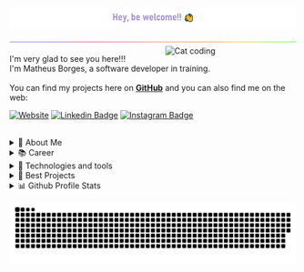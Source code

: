 
<p align="center">
<img align="center" src="https://github.com/mattborgesdev/mattborgesdev/blob/main/images/greetings.png" width="650px">
</p>

<img align="center" src="https://github.com/mattborgesdev/mattborgesdev/blob/main/images/rainbow-line.png">

<img align="right" src="https://github.com/mattborgesdev/mattborgesdev/blob/main/images/catjam.gif" alt="Cat coding" width="230px">


<p align="left">
  
  I'm very glad to see you here!!!<br>
  I'm Matheus Borges, a software developer in training.<br><br>
  You can find my projects here on <a href="https://github.com/mattborgesdev?tab=repositories">**GitHub**</a> and you can also find me on the web:
  
[![Website](https://img.shields.io/badge/GitHub.io-100000?style=for-the-badge&logo=github&logoColor=white)](https://mattborgesdev.github.io)
[![Linkedin Badge](https://img.shields.io/badge/LinkedIn-0077B5?style=for-the-badge&logo=linkedin&logoColor=white)](https://www.linkedin.com/in/mattborgesdev)
[![Instagram Badge](https://img.shields.io/badge/Instagram-E4405F?style=for-the-badge&logo=instagram&logoColor=white)](https://www.instagram.com/_mattborges/)
 
</p>

<br>
  
 
<details>
  <summary align="left">
  💬 About Me 
</summary> <br> 
  
  - 💬 I speak Portuguese, and have a good understanding of English and Spanish

 - 🎲 My hobby is playing RPG using dice

 - 🚲 I love cycling around the city

 - ⌛ I am a lifelong learner and i see my future writing lines and lines of code
</details>

<details>
   <summary align="left">
📚 Career
  </summary> <br>
  
 - 📑 Graduated in IT Technician at <a href="https://www.linkedin.com/company/etb-escola-t-cnica-de-brasilia/">ETB</a>
 
 - 🧠 Currently studying ![Javascript](https://img.shields.io/badge/-JavaScript-7159c1?style=flat-square&logo=javascript&logoColor=white) ![UI/UX Design](https://img.shields.io/badge/-UI%2FUX%20Design-7159c1)
  <br>
  
</details>

<details>
 <summary align="left">
 🔧 Technologies and tools
  </summary> <br>
 
![HTML5](https://img.shields.io/badge/-HTML5-7159c1?style=flat-square&logo=html5&logoColor=white)
![CSS3](https://img.shields.io/badge/-CSS3-7159c1?style=flat-square&logo=css3)
![Javascript](https://img.shields.io/badge/-JavaScript-7159c1?style=flat-square&logo=javascript&logoColor=white)
![Java](https://img.shields.io/badge/-Java-7159c1?style=flat-square&logo=Java&logoColor=white)
![MySQL](https://img.shields.io/badge/-MySQL-7159c1?style=flat-square&logo=mysql&logoColor=white)<br>
![Git](https://img.shields.io/badge/-Git-7159c1?style=flat-square&logo=git&logoColor=white)
![GitHub](https://img.shields.io/badge/-GitHub-7159c1?style=flat-square&logo=github&logoColor=white)
![Figma](https://img.shields.io/badge/-Figma-7159c1?style=flat-square&logo=figma&logoColor=white)

</details>

<details>
  <summary align="left">
📁 Best Projects
  </summary> <br>
 
  - <a href="https://github.com/mattborgesdev/mattborgesdev.github.io">💻 My website</a>
  - <a href="https://github.com/mattborgesdev/FlexBlog"> 🔳 FlexBlog</a>
  - <a href="https://github.com/mattborgesdev/the-winter-chronicles-rpg">🏰 The Winter Chronicles RPG</a>
  - More soon...
</details>

<details>
  <summary align="left">
   📊 Github Profile Stats
  </summary> <br>
  
 
   <img src="https://github-readme-stats.vercel.app/api?username=mattborgesdev&count_private&count_private&include_all_commits=true&show_icons=true&theme=highcontrast" width="48%" />
   
   <img align="right" src="https://github-readme-streak-stats.herokuapp.com/?user=mattborgesdev&theme=highcontrast" width="38%" />
   
<img align="left"  src="https://github-readme-stats.vercel.app/api/top-langs/?username=mattborgesdev&layout=compact&theme=highcontrast&hide=jupyter%20notebook,html" width="48%" />
 
</details>

![snake game](https://github.com/mattborgesdev/mattborgesdev/blob/main/animations/github-contribution-grid-snake.svg)


